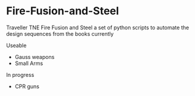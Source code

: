 # Fire-Fusion-and-Steel
Traveller TNE Fire Fusion and Steel
a set of python scripts to automate the design sequences from the books currently

Useable
- Gauss weapons
- Small Arms

In progress 

- CPR guns
